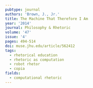 ```yaml
---
pubtype: journal
authors: 'Brown, J., Jr.'
title: The Machine That Therefore I Am
year: '2014'
journal: Philosophy & Rhetoric
volume: '47'
issue: '4'
pages: 494-514
doi: muse.jhu.edu/article/562412
tags:
  - rhetorical education
  - rhetoric as computation
  - robot rhetor
  - copia
fields:
  - computational rhetoric
---
```

